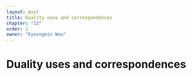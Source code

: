 ```yaml
---
layout: post
title: Duality uses and correspondences
chapter: "13"
order: 1
owner: "Kyeongmin Woo"
---
```


# Duality uses and correspondences